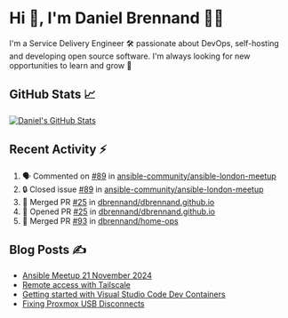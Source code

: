 # Hi 👋, I'm Daniel Brennand 👨‍💻

I'm a Service Delivery Engineer 🛠 passionate about DevOps, self-hosting and developing open source software. I'm always looking for new opportunities to learn and grow 🌱

## GitHub Stats 📈

[![Daniel's GitHub Stats](https://github-readme-stats.vercel.app/api?username=dbrennand&show_icons=true&count_private=true&hide_border=true&theme=dark)](https://github.com/anuraghazra/github-readme-stats)

## Recent Activity ⚡

<!--START_SECTION:activity-->
1. 🗣 Commented on [#89](https://github.com/ansible-community/ansible-london-meetup/issues/89#issuecomment-2512493439) in [ansible-community/ansible-london-meetup](https://github.com/ansible-community/ansible-london-meetup)
2. 🔒 Closed issue [#89](https://github.com/ansible-community/ansible-london-meetup/issues/89) in [ansible-community/ansible-london-meetup](https://github.com/ansible-community/ansible-london-meetup)
3. 🎉 Merged PR [#25](https://github.com/dbrennand/dbrennand.github.io/pull/25) in [dbrennand/dbrennand.github.io](https://github.com/dbrennand/dbrennand.github.io)
4. 💪 Opened PR [#25](https://github.com/dbrennand/dbrennand.github.io/pull/25) in [dbrennand/dbrennand.github.io](https://github.com/dbrennand/dbrennand.github.io)
5. 🎉 Merged PR [#93](https://github.com/dbrennand/home-ops/pull/93) in [dbrennand/home-ops](https://github.com/dbrennand/home-ops)
<!--END_SECTION:activity-->

## Blog Posts ✍

<!-- BLOG-POST-LIST:START -->
- [Ansible Meetup 21 November 2024](https://danielbrennand.com/blog/ansible-meetup-21-november/)
- [Remote access with Tailscale](https://danielbrennand.com/blog/tailscale/)
- [Getting started with Visual Studio Code Dev Containers](https://danielbrennand.com/blog/vscode-dev-containers/)
- [Fixing Proxmox USB Disconnects](https://danielbrennand.com/blog/proxmox-fix-usb-disconnect/)
<!-- BLOG-POST-LIST:END -->
